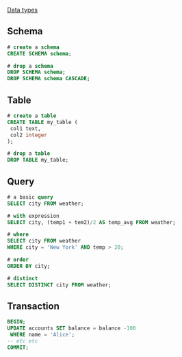 [Data types](https://www.postgresql.org/docs/current/datatype.html)

## Schema
```sql
# create a schema
CREATE SCHEMA schema;

# drop a schema
DROP SCHEMA schema;
DROP SCHEMA schema CASCADE;
```
## Table
```sql
# create a table
CREATE TABLE my_table (
 col1 text,
 col2 integer
);

# drop a table
DROP TABLE my_table;
```

## Query
```sql
# a basic query
SELECT city FROM weather;

# with expression
SELECT city, (temp1 + tem2)/2 AS temp_avg FROM weather;

# where
SELECT city FROM weather
WHERE city = 'New York' AND temp > 20;

# order
ORDER BY city;

# distinct
SELECT DISTINCT city FROM weather;
```

## Transaction
```sql
BEGIN;
UPDATE accounts SET balance = balance -100
 WHERE name = 'Alice';
-- etc etc
COMMIT;



```
